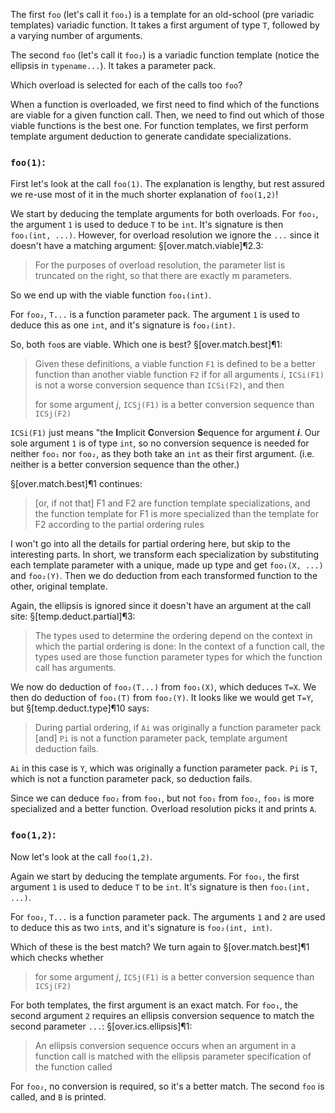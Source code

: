 The first `foo` (let's call it `foo₁`) is a template for an old-school (pre variadic templates) variadic function. It takes a first argument of type `T`, followed by a varying number of arguments.

The second `foo` (let's call it `foo₂`) is a variadic function template (notice the ellipsis in `typename...`). It takes a parameter pack.

Which overload is selected for each of the calls too `foo`?

When a function is overloaded, we first need to find which of the functions are viable for a given function call. Then, we need to find out which of those viable functions is the best one. For function templates, we first perform template argument deduction to generate candidate specializations.

### `foo(1)`:

First let's look at the call `foo(1)`. The explanation is lengthy, but rest assured we re-use most of it in the much shorter explanation of `foo(1,2)`! 

We start by deducing the template arguments for both overloads. For `foo₁`, the argument `1` is used to deduce `T` to be `int`. It's signature is then `foo₁(int, ...)`. However, for overload resolution we ignore the `...` since it doesn't have a matching argument: §[over.match.viable]¶2.3:

> For the purposes of overload resolution, the parameter list is truncated on the right, so that there are exactly m parameters.

So we end up with the viable function `foo₁(int)`.

For `foo₂`, `T...` is a function parameter pack. The argument `1`  is used to deduce this as one `int`, and it's signature is `foo₂(int)`.

So, both `foo`s are viable. Which one is best? §[over.match.best]¶1:
> Given these definitions, a viable function `F1` is defined to be a better function than another viable function `F2` if for all arguments *i*, `ICSi(F1)` is not a worse conversion sequence than `ICSi(F2)`, and then
>
>for some argument *j*, `ICSj(F1)` is a better conversion sequence than `ICSj(F2)`

`ICSi(F1)` just means "the **I**mplicit **C**onversion **S**equence for argument ***i***. Our sole argument `1` is of type `int`, so no conversion sequence is needed for neither  `foo₁` nor `foo₂`, as they both take an `int` as their first argument. (i.e. neither is a better conversion sequence than the other.)  

§[over.match.best]¶1 continues:
> [or, if not that] F1 and F2 are function template specializations, and the function template for F1 is more specialized than the template for F2 according to the partial ordering rules

I won't go into all the details for partial ordering here, but skip to the interesting parts. In short, we transform each specialization by substituting each template parameter with a unique, made up type and get  `foo₁(X, ...)` and `foo₂(Y)`. Then we do deduction from each transformed function to the other, original template.

Again, the ellipsis is ignored since it doesn't have an argument at the call site: §[temp.deduct.partial]¶3:

> The types used to determine the ordering depend on the context in which the partial ordering is done:
> In the context of a function call, the types used are those function parameter types for which the function call has arguments.

We now do deduction of  `foo₂(T...)` from `foo₁(X)`, which deduces `T=X`. We then do deduction of `foo₁(T)` from `foo₂(Y)`. It looks like we would get `T=Y`, but §[temp.deduct.type]¶10 says:

> During partial ordering, if `Ai` was originally a function parameter pack [and] `Pi` is not a function parameter pack, template argument deduction fails.

`Ai` in this case is `Y`, which was originally a function parameter pack. `Pi` is `T`, which is not a function parameter pack, so deduction fails.

Since we can deduce `foo₂` from `foo₁`, but not `foo₁` from `foo₂`,  `foo₁` is more specialized and a better function. Overload resolution picks it and prints `A`.

### `foo(1,2)`:

Now let's look at the call `foo(1,2)`.

Again we start by deducing the template arguments. For `foo₁`, the first argument `1` is used to deduce `T` to be `int`. It's signature is then `foo₁(int, ...)`.

For `foo₂`, `T...` is a function parameter pack. The arguments `1` and `2` are used to deduce this as two `int`s, and it's signature is `foo₂(int, int)`.

Which of these is the best match? We turn again to §[over.match.best]¶1 which checks whether

>for some argument *j*, `ICSj(F1)` is a better conversion sequence than `ICSj(F2)`

For both templates, the first argument is an exact match. For `foo₁`, the second argument `2` requires an ellipsis conversion sequence to match the second parameter `...`: §[over.ics.ellipsis]¶1:

> An ellipsis conversion sequence occurs when an argument in a function call is matched with the ellipsis parameter specification of the function called

For `foo₂`, no conversion is required, so it's a better match. The second `foo` is called, and `B` is printed.